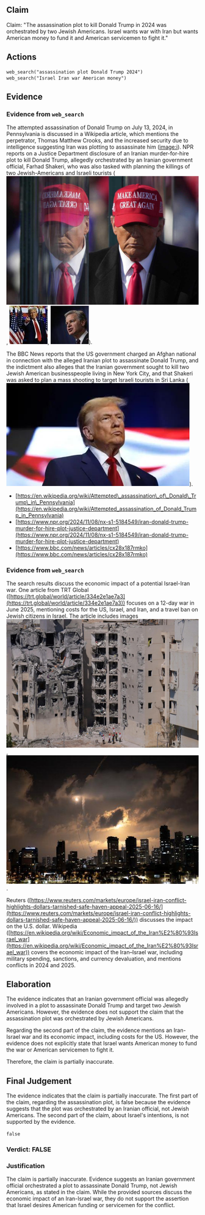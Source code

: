 ## Claim
Claim: "The assassination plot to kill Donald Trump in 2024 was orchestrated by two Jewish Americans. Israel wants war with Iran but wants American money to fund it and American servicemen to fight it."

## Actions
```
web_search("assassination plot Donald Trump 2024")
web_search("Israel Iran war American money")
```

## Evidence
### Evidence from `web_search`
The attempted assassination of Donald Trump on July 13, 2024, in Pennsylvania is discussed in a Wikipedia article, which mentions the perpetrator, Thomas Matthew Crooks, and the increased security due to intelligence suggesting Iran was plotting to assassinate him (<image:i>). NPR reports on a Justice Department disclosure of an Iranian murder-for-hire plot to kill Donald Trump, allegedly orchestrated by an Iranian government official, Farhad Shakeri, who was also tasked with planning the killings of two Jewish-Americans and Israeli tourists (![image 12022](media/2025-08-31_11-41-1756640506-148695.jpg), ![image 12023](media/2025-08-31_11-41-1756640507-738357.jpg), ![image 12024](media/2025-08-31_11-41-1756640508-830908.jpg)).

The BBC News reports that the US government charged an Afghan national in connection with the alleged Iranian plot to assassinate Donald Trump, and the indictment also alleges that the Iranian government sought to kill two Jewish American businesspeople living in New York City, and that Shakeri was asked to plan a mass shooting to target Israeli tourists in Sri Lanka (![image 12026](media/2025-08-31_11-41-1756640517-029268.jpg)).

*   [https://en.wikipedia.org/wiki/Attempted\_assassination\_of\_Donald\_Trump\_in\_Pennsylvania](https://en.wikipedia.org/wiki/Attempted_assassination_of_Donald_Trump_in_Pennsylvania)
*   [https://www.npr.org/2024/11/08/nx-s1-5184549/iran-donald-trump-murder-for-hire-plot-justice-department](https://www.npr.org/2024/11/08/nx-s1-5184549/iran-donald-trump-murder-for-hire-plot-justice-department)
*   [https://www.bbc.com/news/articles/cx28x187rmko](https://www.bbc.com/news/articles/cx28x187rmko)


### Evidence from `web_search`
The search results discuss the economic impact of a potential Israel-Iran war. One article from TRT Global ([https://trt.global/world/article/334e2e1ae7a3](https://trt.global/world/article/334e2e1ae7a3)) focuses on a 12-day war in June 2025, mentioning costs for the US, Israel, and Iran, and a travel ban on Jewish citizens in Israel. The article includes images ![image 13061](media/2025-08-31_15-34-1756654485-095696.jpg), ![image 13063](media/2025-08-31_15-34-1756654487-640185.jpg).

Reuters ([https://www.reuters.com/markets/europe/israel-iran-conflict-highlights-dollars-tarnished-safe-haven-appeal-2025-06-16/](https://www.reuters.com/markets/europe/israel-iran-conflict-highlights-dollars-tarnished-safe-haven-appeal-2025-06-16/)) discusses the impact on the U.S. dollar. Wikipedia ([https://en.wikipedia.org/wiki/Economic_impact_of_the_Iran%E2%80%93Israel_war](https://en.wikipedia.org/wiki/Economic_impact_of_the_Iran%E2%80%93Israel_war)) covers the economic impact of the Iran–Israel war, including military spending, sanctions, and currency devaluation, and mentions conflicts in 2024 and 2025.


## Elaboration
The evidence indicates that an Iranian government official was allegedly involved in a plot to assassinate Donald Trump and target two Jewish Americans. However, the evidence does not support the claim that the assassination plot was orchestrated by Jewish Americans.

Regarding the second part of the claim, the evidence mentions an Iran-Israel war and its economic impact, including costs for the US. However, the evidence does not explicitly state that Israel wants American money to fund the war or American servicemen to fight it.

Therefore, the claim is partially inaccurate.


## Final Judgement
The evidence indicates that the claim is partially inaccurate. The first part of the claim, regarding the assassination plot, is false because the evidence suggests that the plot was orchestrated by an Iranian official, not Jewish Americans. The second part of the claim, about Israel's intentions, is not supported by the evidence.

`false`

### Verdict: FALSE

### Justification
The claim is partially inaccurate. Evidence suggests an Iranian government official orchestrated a plot to assassinate Donald Trump, not Jewish Americans, as stated in the claim. While the provided sources discuss the economic impact of an Iran-Israel war, they do not support the assertion that Israel desires American funding or servicemen for the conflict.
